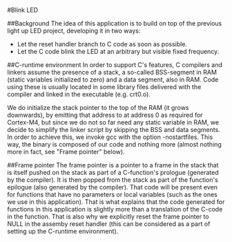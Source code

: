 #Blink LED

##Background
The idea of this application is to build on top of the previous light up LED
project, developing it in two ways:
- Let the reset handler branch to C code as soon as possible.
- Let the C code blink the LED at an arbitrary but visible fixed frequency.

##C-runtime environment
In order to support C's features, C compilers and linkers assume the presence of
a stack, a so-called BSS-segment in RAM (static variables initialized to zero)
and a data segment, also in RAM. Code using these is usually located in some
library files delivered with the compiler and linked in the executable
(e.g. crt0.o).

We do initialize the stack pointer to the top of the RAM (it grows downwards),
by emitting that address to at address 0 as required for Cortex-M4, but since we
do not so far need any static variable in RAM, we decide to simplify the linker
script by skipping the BSS and data segments. In order to achieve this, we
invoke gcc with the option -nostartfiles. This way, the binary is composed of
our code and nothing more (almost nothing more in fact, see "Frame pointer"
below).

##Frame pointer
The frame pointer is a pointer to a frame in the stack that is itself pushed on
the stack as part of a C-function's prologue (generated by the compiler). It is
then popped from the stack as part of the function's epilogue (also generated by
the compiler). That code will be present even for functions that have no
parameters or local variables (such as the ones we use in this application).
That is what explains that the code generated for functions in this application
is slightly more than a translation of the C-code in the function. That is also
why we explicitly reset the frame pointer to NULL in the assemby reset handler
(this can be considered as a part of setting up the C-runtime environment).
